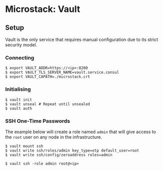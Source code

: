 # Microstack: Vault

## Setup

Vault is the only service that requires manual configuration due to its strict security model.

### Connecting

```console
$ export VAULT_ADDR=https://<ip>:8200
$ export VAULT_TLS_SERVER_NAME=vault.service.consul
$ export VAULT_CAPATH=./microstack.crt
```

### Initialising

```console
$ vault init
$ vault unseal # Repeat until unsealed
$ vault auth
```

### SSH One-Time Passwords

The example below will create a role named `admin` that will give access to the `root` user on any node in the infrastructure.

```console
$ vault mount ssh
$ vault write ssh/roles/admin key_type=otp default_user=root
$ vault write ssh/config/zeroaddress roles=admin
```

```console
$ vault ssh -role admin root@<ip>
```
